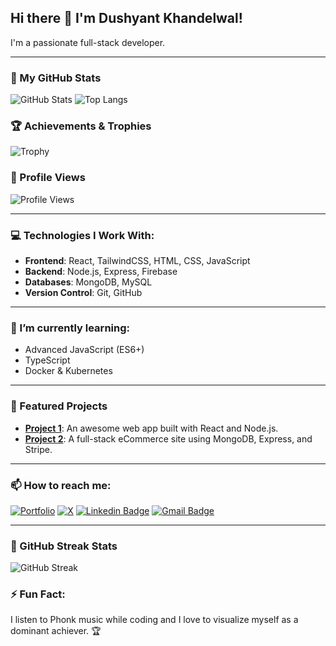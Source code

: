 

<!--
**dushyant4665/dushyant4665** is a ✨ _special_ ✨ repository because its `README.md` (this file) appears on your GitHub profile.

Here are some ideas to get you started:

- 🔭 I’m currently working on ...
- 🌱 I’m currently learning ...
- 👯 I’m looking to collaborate on ...
- 🤔 I’m looking for help with ...
- 💬 Ask me about ...
- 📫 How to reach me: ...
- 😄 Pronouns: ...
- ⚡ Fun fact: ...
-->
## Hi there 👋 I'm Dushyant Khandelwal!

 I'm a passionate full-stack developer.

---

### 🌟 My GitHub Stats
![GitHub Stats](https://github-readme-stats.vercel.app/api?username=dushyant4665&show_icons=true&theme=white)
![Top Langs](https://github-readme-stats.vercel.app/api/top-langs/?username=dushyant4665&layout=compact&theme=white)

### 🏆 Achievements & Trophies
![Trophy](https://github-profile-trophy.vercel.app/?username=dushyant4665&theme=radical&no-frame=true&margin-w=15&margin-h=15)

### 👀 Profile Views
![Profile Views](https://komarev.com/ghpvc/?username=dushyant4665&color=brightgreen&style=flat-square)

---

### 💻 Technologies I Work With:
- **Frontend**: React, TailwindCSS, HTML, CSS, JavaScript
- **Backend**: Node.js, Express, Firebase
- **Databases**: MongoDB, MySQL
- **Version Control**: Git, GitHub

---

### 🌱 I’m currently learning:
- Advanced JavaScript (ES6+)
- TypeScript
- Docker & Kubernetes

---

### 🌟 Featured Projects
- [**Project 1**](link): An awesome web app built with React and Node.js.
- [**Project 2**](link): A full-stack eCommerce site using MongoDB, Express, and Stripe.

---

### 📫 How to reach me:
[![Portfolio](https://img.shields.io/badge/-Portfolio-24292e?style=flat-square&logo=google-chrome&logoColor=white&link=https://dushyantkhandelwal.in)](https://dushyantkhandelwal.in)
[![X](https://img.shields.io/badge/-X-1DA1F2?style=flat-square&logo=x&logoColor=white&link=https://x.com/dushyant4665)](https://x.com/dushyant4665)
[![Linkedin Badge](https://img.shields.io/badge/-Dushyant_Khandelwal-blue?style=flat-square&logo=Linkedin&logoColor=white&link=https://www.linkedin.com/in/dushyant-khandelwal-516319221/)](https://www.linkedin.com/in/dushyant-khandelwal-516319221/)
[![Gmail Badge](https://img.shields.io/badge/-dushyant.email@gmail.com-c14438?style=flat-square&logo=Gmail&logoColor=white&link=mailto:dushyant.email@gmail.com)](mailto:dushyant.email@gmail.com)

---

### 🎉 GitHub Streak Stats
![GitHub Streak](https://github-readme-streak-stats.herokuapp.com/?user=dushyant4665&theme=white)

### ⚡ Fun Fact:
I listen to Phonk music while coding and I love to visualize myself as a dominant achiever. 🏆
